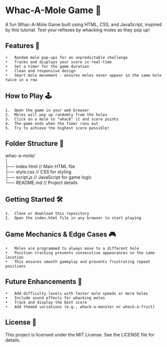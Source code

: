 # Whac-A-Mole Game 🎯

A fun Whac-A-Mole Game built using HTML, CSS, and JavaScript, inspired by this tutorial. Test your reflexes by whacking moles as they pop up!

## Features 🚀
    •	Random mole pop-ups for an unpredictable challenge
    •	Tracks and displays your score in real-time
    •	Set a timer for the game duration
    •	Clean and responsive design
    •	Smart mole movement - ensures moles never appear in the same hole twice in a row

## How to Play 🕹️
    1.	Open the game in your web browser
    2.	Moles will pop up randomly from the holes
    3.	Click on a mole to "whack" it and score points
    4.	The game ends when the timer runs out
    5.	Try to achieve the highest score possible!

## Folder Structure 📂

whac-a-mole/  
│  
├── index.html       // Main HTML file  
├── style.css        // CSS for styling  
├── script.js        // JavaScript for game logic  
└── README.md        // Project details  

## Getting Started 🛠️
    1.	Clone or download this repository
    2.	Open the index.html file in any browser to start playing

## Game Mechanics & Edge Cases 🎮
    •	Moles are programmed to always move to a different hole
    •	Position tracking prevents consecutive appearances in the same location
    •	This ensures smooth gameplay and prevents frustrating repeat positions

## Future Enhancements 🌟
    •	Add difficulty levels with faster mole speeds or more holes
    •	Include sound effects for whacking moles
    •	Track and display the best score
    •	Add themed variations (e.g., whack-a-monster or whack-a-fruit)

<!-- 
## Demo Preview 🎥  
*(Include a link or screenshot here if possible)*  
---   -->

## License 📜
This project is licensed under the MIT License. See the LICENSE file for details.